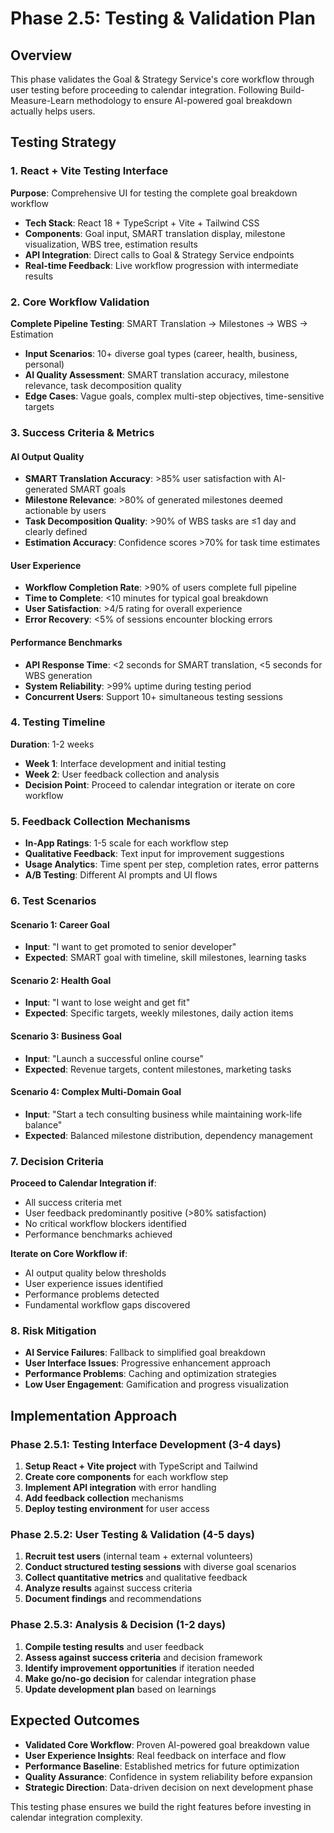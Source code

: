 # Phase 2.5: Testing & Validation Plan

## Overview
This phase validates the Goal & Strategy Service's core workflow through user testing before proceeding to calendar integration. Following Build-Measure-Learn methodology to ensure AI-powered goal breakdown actually helps users.

## Testing Strategy

### 1. React + Vite Testing Interface
**Purpose**: Comprehensive UI for testing the complete goal breakdown workflow
- **Tech Stack**: React 18 + TypeScript + Vite + Tailwind CSS
- **Components**: Goal input, SMART translation display, milestone visualization, WBS tree, estimation results
- **API Integration**: Direct calls to Goal & Strategy Service endpoints
- **Real-time Feedback**: Live workflow progression with intermediate results

### 2. Core Workflow Validation
**Complete Pipeline Testing**: SMART Translation → Milestones → WBS → Estimation
- **Input Scenarios**: 10+ diverse goal types (career, health, business, personal)
- **AI Quality Assessment**: SMART translation accuracy, milestone relevance, task decomposition quality
- **Edge Cases**: Vague goals, complex multi-step objectives, time-sensitive targets

### 3. Success Criteria & Metrics

#### AI Output Quality
- **SMART Translation Accuracy**: >85% user satisfaction with AI-generated SMART goals
- **Milestone Relevance**: >80% of generated milestones deemed actionable by users
- **Task Decomposition Quality**: >90% of WBS tasks are ≤1 day and clearly defined
- **Estimation Accuracy**: Confidence scores >70% for task time estimates

#### User Experience
- **Workflow Completion Rate**: >90% of users complete full pipeline
- **Time to Complete**: <10 minutes for typical goal breakdown
- **User Satisfaction**: >4/5 rating for overall experience
- **Error Recovery**: <5% of sessions encounter blocking errors

#### Performance Benchmarks
- **API Response Time**: <2 seconds for SMART translation, <5 seconds for WBS generation
- **System Reliability**: >99% uptime during testing period
- **Concurrent Users**: Support 10+ simultaneous testing sessions

### 4. Testing Timeline
**Duration**: 1-2 weeks
- **Week 1**: Interface development and initial testing
- **Week 2**: User feedback collection and analysis
- **Decision Point**: Proceed to calendar integration or iterate on core workflow

### 5. Feedback Collection Mechanisms
- **In-App Ratings**: 1-5 scale for each workflow step
- **Qualitative Feedback**: Text input for improvement suggestions
- **Usage Analytics**: Time spent per step, completion rates, error patterns
- **A/B Testing**: Different AI prompts and UI flows

### 6. Test Scenarios

#### Scenario 1: Career Goal
- **Input**: "I want to get promoted to senior developer"
- **Expected**: SMART goal with timeline, skill milestones, learning tasks

#### Scenario 2: Health Goal
- **Input**: "I want to lose weight and get fit"
- **Expected**: Specific targets, weekly milestones, daily action items

#### Scenario 3: Business Goal
- **Input**: "Launch a successful online course"
- **Expected**: Revenue targets, content milestones, marketing tasks

#### Scenario 4: Complex Multi-Domain Goal
- **Input**: "Start a tech consulting business while maintaining work-life balance"
- **Expected**: Balanced milestone distribution, dependency management

### 7. Decision Criteria
**Proceed to Calendar Integration if**:
- All success criteria met
- User feedback predominantly positive (>80% satisfaction)
- No critical workflow blockers identified
- Performance benchmarks achieved

**Iterate on Core Workflow if**:
- AI output quality below thresholds
- User experience issues identified
- Performance problems detected
- Fundamental workflow gaps discovered

### 8. Risk Mitigation
- **AI Service Failures**: Fallback to simplified goal breakdown
- **User Interface Issues**: Progressive enhancement approach
- **Performance Problems**: Caching and optimization strategies
- **Low User Engagement**: Gamification and progress visualization

## Implementation Approach

### Phase 2.5.1: Testing Interface Development (3-4 days)
1. **Setup React + Vite project** with TypeScript and Tailwind
2. **Create core components** for each workflow step
3. **Implement API integration** with error handling
4. **Add feedback collection** mechanisms
5. **Deploy testing environment** for user access

### Phase 2.5.2: User Testing & Validation (4-5 days)
1. **Recruit test users** (internal team + external volunteers)
2. **Conduct structured testing sessions** with diverse goal scenarios
3. **Collect quantitative metrics** and qualitative feedback
4. **Analyze results** against success criteria
5. **Document findings** and recommendations

### Phase 2.5.3: Analysis & Decision (1-2 days)
1. **Compile testing results** and user feedback
2. **Assess against success criteria** and decision framework
3. **Identify improvement opportunities** if iteration needed
4. **Make go/no-go decision** for calendar integration phase
5. **Update development plan** based on learnings

## Expected Outcomes
- **Validated Core Workflow**: Proven AI-powered goal breakdown value
- **User Experience Insights**: Real feedback on interface and flow
- **Performance Baseline**: Established metrics for future optimization
- **Quality Assurance**: Confidence in system reliability before expansion
- **Strategic Direction**: Data-driven decision on next development phase

This testing phase ensures we build the right features before investing in calendar integration complexity.